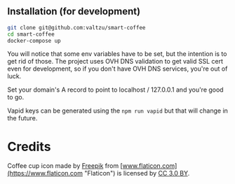 ## Installation (for development)

```bash
git clone git@github.com:valtzu/smart-coffee
cd smart-coffee
docker-compose up
```

You will notice that some env variables have to be set, but the intention is to get rid of those.
The project uses OVH DNS validation to get valid SSL cert even for development, so if you don't have OVH DNS services, you're out of luck.

Set your domain's A record to point to localhost / 127.0.0.1 and you're good to go.

Vapid keys can be generated using the `npm run vapid` but that will change in the future.


# Credits
Coffee cup icon made by [Freepik](http://www.freepik.com "Freepik") from [www.flaticon.com](https://www.flaticon.com "Flaticon") is licensed by [CC 3.0 BY](http://creativecommons.org/licenses/by/3.0/ "Creative Commons BY 3.0").
